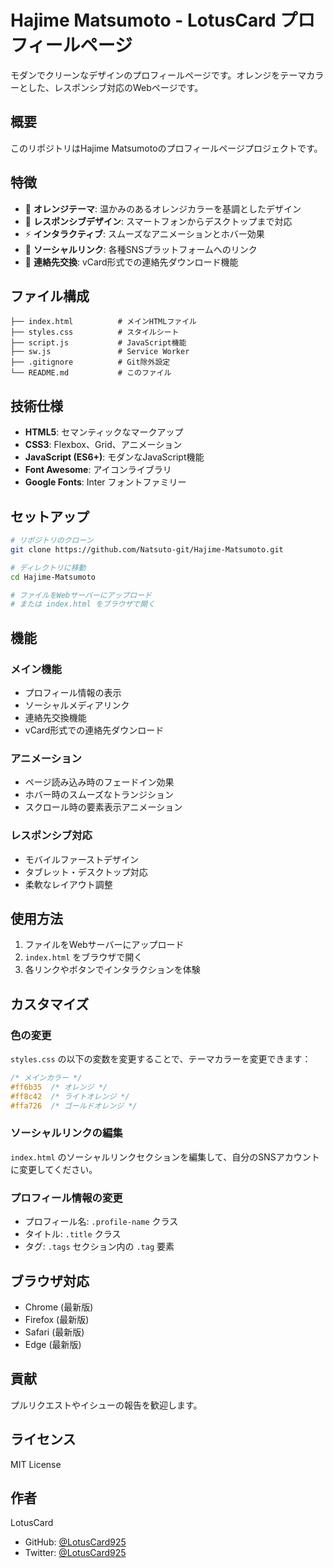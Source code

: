 # Hajime Matsumoto - LotusCard プロフィールページ

モダンでクリーンなデザインのプロフィールページです。オレンジをテーマカラーとした、レスポンシブ対応のWebページです。

## 概要
このリポジトリはHajime Matsumotoのプロフィールページプロジェクトです。

## 特徴

- 🎨 **オレンジテーマ**: 温かみのあるオレンジカラーを基調としたデザイン
- 📱 **レスポンシブデザイン**: スマートフォンからデスクトップまで対応
- ⚡ **インタラクティブ**: スムーズなアニメーションとホバー効果
- 🔗 **ソーシャルリンク**: 各種SNSプラットフォームへのリンク
- 📇 **連絡先交換**: vCard形式での連絡先ダウンロード機能

## ファイル構成

```
├── index.html          # メインHTMLファイル
├── styles.css          # スタイルシート
├── script.js           # JavaScript機能
├── sw.js               # Service Worker
├── .gitignore          # Git除外設定
└── README.md           # このファイル
```

## 技術仕様

- **HTML5**: セマンティックなマークアップ
- **CSS3**: Flexbox、Grid、アニメーション
- **JavaScript (ES6+)**: モダンなJavaScript機能
- **Font Awesome**: アイコンライブラリ
- **Google Fonts**: Inter フォントファミリー

## セットアップ
```bash
# リポジトリのクローン
git clone https://github.com/Natsuto-git/Hajime-Matsumoto.git

# ディレクトリに移動
cd Hajime-Matsumoto

# ファイルをWebサーバーにアップロード
# または index.html をブラウザで開く
```

## 機能

### メイン機能
- プロフィール情報の表示
- ソーシャルメディアリンク
- 連絡先交換機能
- vCard形式での連絡先ダウンロード

### アニメーション
- ページ読み込み時のフェードイン効果
- ホバー時のスムーズなトランジション
- スクロール時の要素表示アニメーション

### レスポンシブ対応
- モバイルファーストデザイン
- タブレット・デスクトップ対応
- 柔軟なレイアウト調整

## 使用方法

1. ファイルをWebサーバーにアップロード
2. `index.html` をブラウザで開く
3. 各リンクやボタンでインタラクションを体験

## カスタマイズ

### 色の変更
`styles.css` の以下の変数を変更することで、テーマカラーを変更できます：

```css
/* メインカラー */
#ff6b35  /* オレンジ */
#ff8c42  /* ライトオレンジ */
#ffa726  /* ゴールドオレンジ */
```

### ソーシャルリンクの編集
`index.html` のソーシャルリンクセクションを編集して、自分のSNSアカウントに変更してください。

### プロフィール情報の変更
- プロフィール名: `.profile-name` クラス
- タイトル: `.title` クラス
- タグ: `.tags` セクション内の `.tag` 要素

## ブラウザ対応

- Chrome (最新版)
- Firefox (最新版)
- Safari (最新版)
- Edge (最新版)

## 貢献
プルリクエストやイシューの報告を歓迎します。

## ライセンス

MIT License

## 作者

LotusCard
- GitHub: [@LotusCard925](https://github.com/LotusCard925)
- Twitter: [@LotusCard925](https://twitter.com/LotusCard925)
